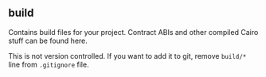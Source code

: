 ## build

Contains build files for your project. Contract ABIs and other compiled Cairo stuff can be found here.

This is not version controlled. If you want to add it to git, remove `build/*` line from `.gitignore` file.